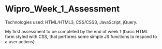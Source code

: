 # Wipro_Week_1_Assessment

Technologies used: HTML/HTML3, CSS/CSS3, JavaScript, jQuery.

My first assessment to be completed by the end of week 1 (basic HTML form styled with CSS, that performs some simple JS functions to respond to a user actions).

